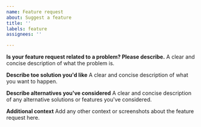 ```yaml
---
name: Feature request
about: Suggest a feature
title: ''
labels: feature
assignees: ''

---
```


**Is your feature request related to a problem? Please describe.**
A clear and concise description of what the problem is.

**Describe toe solution you'd like**
A clear and concise description of what you want to happen.

**Describe alternatives you've considered**
A clear and concise description of any alternative solutions or features you've considered.

**Additional context**
Add any other context or screenshots about the feature request here.
